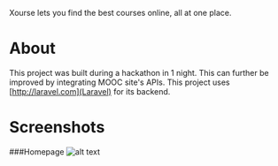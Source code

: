 Xourse lets you find the best courses online, all at one place.

About
=====
This project was built during a hackathon in 1 night. This can further be improved by integrating MOOC site's APIs. 
This project uses [http://laravel.com](Laravel) for its backend.

Screenshots
===========
###Homepage
![alt text](https://github.com/aayushranaut/Xourse/blob/master/screenshots/Xourse%20-%20Home.png, "Homepage")